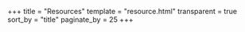+++
title = "Resources"
template = "resource.html"
transparent = true
sort_by = "title"
paginate_by = 25
+++
